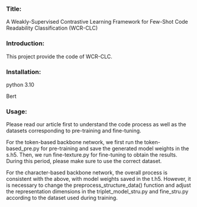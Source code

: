 ### Title: 
A Weakly-Supervised Contrastive Learning Framework for Few-Shot Code Readability Classification (WCR-CLC)

### Introduction: 
This project provide the code of WCR-CLC.

### Installation:  
python 3.10

Bert

### Usage:  
Please read our article first to understand the code process as well as the datasets corresponding to pre-training and fine-tuning.

For the token-based backbone network, we first run the token-based_pre.py for pre-training and save the generated model weights in the s.h5. Then, we run fine-texture.py for fine-tuning to obtain the results. During this period, please make sure to use the correct dataset.

For the character-based backbone network, the overall process is consistent with the above, with model weights saved in the t.h5. However, it is necessary to change the preprocess_structure_data() function and adjust the representation dimensions in the triplet_model_stru.py and fine_stru.py according to the dataset used during training.
